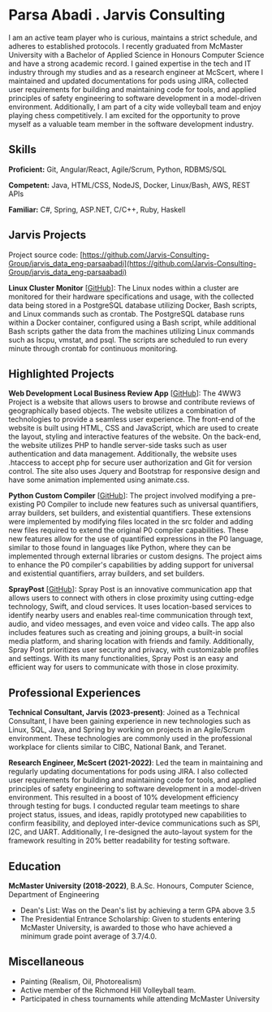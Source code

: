 # Parsa Abadi . Jarvis Consulting

I am an active team player who is curious, maintains a strict schedule, and adheres to established protocols. I recently graduated from McMaster University with a Bachelor of Applied Science in Honours Computer Science and have a strong academic record. I gained expertise in the tech and IT industry through my studies and as a research engineer at McScert, where I maintained and updated documentations for pods using JIRA, collected user requirements for building and maintaining code for tools, and applied principles of safety engineering to software development in a model-driven environment. Additionally, I am part of a city wide volleyball team and enjoy playing chess competitively. I am excited for the opportunity to prove myself as a valuable team member in the software development industry.

## Skills

**Proficient:** Git, Angular/React, Agile/Scrum, Python, RDBMS/SQL

**Competent:** Java, HTML/CSS, NodeJS, Docker, Linux/Bash, AWS, REST APIs

**Familiar:** C#, Spring, ASP.NET, C/C++, Ruby, Haskell

## Jarvis Projects

Project source code: [https://github.com/Jarvis-Consulting-Group/jarvis_data_eng-parsaabadi](https://github.com/Jarvis-Consulting-Group/jarvis_data_eng-parsaabadi)


**Linux Cluster Monitor** [[GitHub](https://github.com/Jarvis-Consulting-Group/jarvis_data_eng-parsaabadi/tree/masterhttps://github.com/Jarvis-Consulting-Group/jarvis_data_eng-parsaabadi/tree/main/linux_sql)]: The Linux nodes within a cluster are monitored for their hardware specifications and usage, with the collected data being stored in a PostgreSQL database utilizing Docker, Bash scripts, and Linux commands such as crontab. The PostgreSQL database runs within a Docker container, configured using a Bash script, while additional Bash scripts gather the data from the machines utilizing Linux commands such as lscpu, vmstat, and psql. The scripts are scheduled to run every minute through crontab for continuous monitoring.


## Highlighted Projects
**Web Development Local Business Review App** [[GitHub](https://github.com/parsaabadi/4ww3-project01)]: The 4WW3 Project is a website that allows users to browse and contribute reviews of geographically based objects. The website utilizes a combination of technologies to provide a seamless user experience. The front-end of the website is built using HTML, CSS and JavaScript, which are used to create the layout, styling and interactive features of the website. On the back-end, the website utilizes PHP to handle server-side tasks such as user authentication and data management. Additionally, the website uses .htaccess to accept php for secure user authorization and Git for version control. The site also uses Jquery and Bootstrap for responsive design and have some animation implemented using animate.css.

**Python Custom Compiler** [[GitHub](https://github.com/parsaabadi/Compiler-Final-Version)]: The project involved modifying a pre-existing P0 Compiler to include new features such as universal quantifiers, array builders, set builders, and existential quantifiers. These extensions were implemented by modifying files located in the src folder and adding new files required to extend the original P0 compiler capabilities. These new features allow for the use of quantified expressions in the P0 language, similar to those found in languages like Python, where they can be implemented through external libraries or custom designs. The project aims to enhance the P0 compiler's capabilities by adding support for universal and existential quantifiers, array builders, and set builders.

**SprayPost** [[GitHub](https://github.com/parsaabadi/Startup)]: Spray Post is an innovative communication app that allows users to connect with others in close proximity using cutting-edge technology, Swift, and cloud services. It uses location-based services to identify nearby users and enables real-time communication through text, audio, and video messages, and even voice and video calls. The app also includes features such as creating and joining groups, a built-in social media platform, and sharing location with friends and family. Additionally, Spray Post prioritizes user security and privacy, with customizable profiles and settings. With its many functionalities, Spray Post is an easy and efficient way for users to communicate with those in close proximity.


## Professional Experiences

**Technical Consultant, Jarvis (2023-present)**: Joined as a Technical Consultant, I have been gaining experience in new technologies such as Linux, SQL, Java, and Spring by working on projects in an Agile/Scrum environment. These technologies are commonly used in the professional workplace for clients similar to CIBC, National Bank, and Teranet.

**Research Engineer, McScert (2021-2022)**: Led the team in maintaining and regularly updating documentations for pods using JIRA. I also collected user requirements for building and maintaining code for tools, and applied principles of safety engineering to software development in a model-driven environment. This resulted in a boost of 10% development efficiency through testing for bugs. I conducted regular team meetings to share project status, issues, and ideas, rapidly prototyped new capabilities to confirm feasibility, and deployed inter-device communications such as SPI, I2C, and UART. Additionally, I re-designed the auto-layout system for the framework resulting in 20% better readability for testing software.


## Education
**McMaster University (2018-2022)**, B.A.Sc. Honours, Computer Science, Department of Engineering
- Dean's List: Was on the Dean's list by achieving a term GPA above 3.5
- The Presidential Entrance Scholarship: Given to students entering McMaster University, is awarded to those who have achieved a minimum grade point average of 3.7/4.0.


## Miscellaneous
- Painting (Realism, Oil, Photorealism)
- Active member of the Richmond Hill Volleyball team.
- Participated in chess tournaments while attending McMaster University